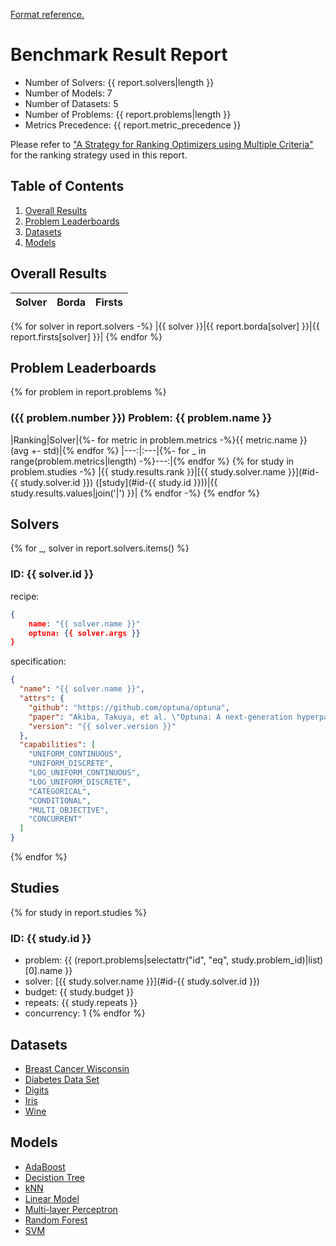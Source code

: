 [Format reference.](https://github.com/optuna/optuna/issues/3464#issue-1199704879)
# Benchmark Result Report

* Number of Solvers: {{ report.solvers|length }}
* Number of Models: 7
* Number of Datasets: 5
* Number of Problems: {{ report.problems|length }}
* Metrics Precedence: {{ report.metric_precedence }}

Please refer to ["A Strategy for Ranking Optimizers using Multiple Criteria"][Dewancker, Ian, et al., 2016] for the ranking strategy used in this report.

[Dewancker, Ian, et al., 2016]: http://proceedings.mlr.press/v64/dewancker_strategy_2016.pdf

## Table of Contents

1. [Overall Results](#overall-results)
2. [Problem Leaderboards](#problem-leaderboards)
3. [Datasets](#datasets)
4. [Models](#models)

## Overall Results

|Solver|Borda|Firsts|
|:---|---:|---:|
{% for solver in report.solvers -%}
|{{ solver }}|{{ report.borda[solver] }}|{{ report.firsts[solver] }}|
{% endfor %}

## Problem Leaderboards

{% for problem in report.problems %}
### ({{ problem.number }}) Problem: {{ problem.name }}

|Ranking|Solver|{%- for metric in problem.metrics -%}{{ metric.name }} (avg +- std)|{% endfor %}
|---:|:---|{%- for _ in range(problem.metrics|length) -%}---:|{% endfor %}
{% for study in problem.studies -%}
|{{ study.results.rank }}|[{{ study.solver.name }}](#id-{{ study.solver.id }}) ([study](#id-{{ study.id }}))|{{ study.results.values|join('|') }}|
{% endfor -%}
{% endfor %}
## Solvers
{% for _, solver in report.solvers.items() %}
### ID: {{ solver.id }}

recipe:
```json
{
    name: "{{ solver.name }}"
    optuna: {{ solver.args }}
}
```

specification:
```json
{
  "name": "{{ solver.name }}",
  "attrs": {
    "github": "https://github.com/optuna/optuna",
    "paper": "Akiba, Takuya, et al. \"Optuna: A next-generation hyperparameter optimization framework.\" Proceedings of the 25th ACM SIGKDD International Conference on Knowledge Discovery & Data Mining. ACM, 2019.",
    "version": "{{ solver.version }}"
  },
  "capabilities": [
    "UNIFORM_CONTINUOUS",
    "UNIFORM_DISCRETE",
    "LOG_UNIFORM_CONTINUOUS",
    "LOG_UNIFORM_DISCRETE",
    "CATEGORICAL",
    "CONDITIONAL",
    "MULTI_OBJECTIVE",
    "CONCURRENT"
  ]
}
```
{% endfor %}
## Studies
{% for study in report.studies %}
### ID: {{ study.id }}

- problem: {{ (report.problems|selectattr("id", "eq", study.problem_id)|list)[0].name }}
- solver: [{{ study.solver.name }}](#id-{{ study.solver.id }})
- budget: {{ study.budget }}
- repeats: {{ study.repeats }}
- concurrency: 1
{% endfor %}
## Datasets

* [Breast Cancer Wisconsin](https://scikit-learn.org/stable/modules/generated/sklearn.datasets.load_breast_cancer.html#sklearn.datasets.load_breast_cancer)
* [Diabetes Data Set](https://scikit-learn.org/stable/modules/generated/sklearn.datasets.load_diabetes.html#sklearn.datasets.load_diabetes)
* [Digits](https://scikit-learn.org/stable/modules/generated/sklearn.datasets.load_digits.html#sklearn.datasets.load_digits)
* [Iris](https://scikit-learn.org/stable/modules/generated/sklearn.datasets.load_iris.html#sklearn.datasets.load_iris)
* [Wine](https://scikit-learn.org/stable/modules/generated/sklearn.datasets.load_wine.html#sklearn.datasets.load_wine)

## Models

* [AdaBoost](https://scikit-learn.org/stable/modules/generated/sklearn.ensemble.AdaBoostClassifier.html)
* [Decistion Tree](https://scikit-learn.org/stable/modules/generated/sklearn.tree.DecisionTreeClassifier.html)
* [kNN](https://scikit-learn.org/stable/modules/generated/sklearn.neighbors.KNeighborsClassifier.html)
* [Linear Model](https://scikit-learn.org/stable/modules/generated/sklearn.linear_model.LogisticRegression.html)
* [Multi-layer Perceptron](https://scikit-learn.org/stable/modules/generated/sklearn.neural_network.MLPClassifier.html)
* [Random Forest](https://scikit-learn.org/stable/modules/generated/sklearn.ensemble.RandomForestClassifier.html)
* [SVM](https://scikit-learn.org/stable/modules/generated/sklearn.svm.SVC.html)
